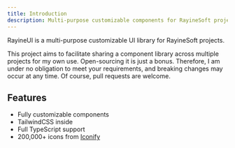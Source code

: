 ```yaml
---
title: Introduction
description: Multi-purpose customizable components for RayineSoft projects
---
```


RayineUI is a multi-purpose customizable UI library for RayineSoft projects.

This project aims to facilitate sharing a component library across multiple projects for my own use. Open-sourcing it is just a bonus. Therefore, I am under no obligation to meet your requirements, and breaking changes may occur at any time. Of course, pull requests are welcome.

## Features

- Fully customizable components
- TailwindCSS inside
- Full TypeScript support
- 200,000+ icons from [Iconify](https://iconify.design/)
